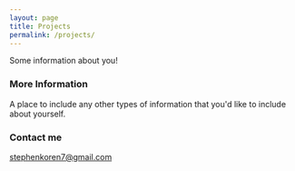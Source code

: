 ```yaml
---
layout: page
title: Projects
permalink: /projects/
---
```


Some information about you!

### More Information

A place to include any other types of information that you'd like to include about yourself.

### Contact me

[stephenkoren7@gmail.com](mailto:stephenkoren7@gmail.com)